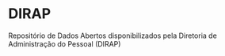 # DIRAP
Repositório de Dados Abertos disponibilizados pela Diretoria de Administração do Pessoal (DIRAP)
